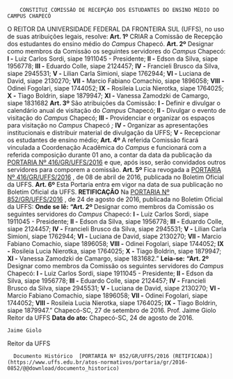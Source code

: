         CONSTITUI COMISSÃO DE RECEPÇÃO DOS ESTUDANTES DO ENSINO MÉDIO DO CAMPUS CHAPECÓ  

 O REITOR DA UNIVERSIDADE FEDERAL DA FRONTEIRA SUL (UFFS), no uso de suas atribuições legais, resolve:   **Art. 1º** CRIAR a Comissão de Recepção dos estudantes do ensino médio do *Campus* Chapecó.   **Art. 2º** Designar como membros da Comissão os seguintes servidores do *Campus* Chapecó: **I -** Luiz Carlos Sordi, siape 1911045 - Presidente; **II -** Edson da Silva, siape 1956778; **III -** Eduardo Colle, siape 2124457; **IV -** Francieli Brusco da Silva, siape 2945531; **V -** Lilian Carla Simioni, siape 1762944; **VI -** Luciana de David, siape 2130270; **VII -** Marcio Fabiano Comachio, siape 1896058; **VIII -** Odinei Fogolari, siape 1744052; **IX -** Rosileia Lucia Nierotka, siape 1764025; **X -** Tiago Boldrin, siape 1879947; **XI -** Vanessa Zamodzki de Camargo, siape 1831682   **Art. 3º** São atribuições da Comissão: **I -** Definir e divulgar o calendário anual de visitação do *Campus* Chapecó; **II -** Divulgar o evento de visitação do *Campus* Chapecó; **III -** Providenciar e organizar os espaços para visitação no *Campus* Chapecó *;*  **IV -** Organizar as apresentações institucionais e distribuir material de divulgação da UFFS; **V -** Recepcionar os estudantes de ensino médio;   **Art. 4º** A referida Comissão ficará vinculada a Coordenação Acadêmica do *Campus* e funcionará com a referida composição durante 01 ano, a contar da data da publicação da [PORTARIA Nº 416/GR/UFFS/2016](https://www.uffs.edu.br/atos-normativos/portaria/gr/2016-0416)  e que, após isso, serão convidados outros servidores para comporem a comissão.   **Art. 5º** Fica revogada a [PORTARIA Nº 416/GR/UFFS/2016](https://www.uffs.edu.br/atos-normativos/portaria/gr/2016-0416)  , de 08 de abril de 2016, publicada no Boletim Oficial da UFFS.   **Art. 6º** Esta Portaria entra em vigor na data de sua publicação no Boletim Oficial da UFFS.   **RETIFICAÇÃO**    Na [PORTARIA Nº 852/GR/UFFS/2016](https://www.uffs.edu.br/atos-normativos/portaria/gr/2016-0852)  , de 24 de agosto de 2016, publicada no Boletim Oficial da UFFS:   **Onde se lê:**  **“Art. 2º** Designar como membros da Comissão os seguintes servidores do *Campus* Chapecó: **I -** Luiz Carlos Sordi, siape 1911045 - Presidente; **II -** Edson da Silva, siape 1956778; **III -** Eduardo Colle, siape 2124457; **IV -** Francieli Brusco da Silva, siape 2945531; **V -** Lilian Carla Simioni, siape 1762944; **VI -** Luciana de David, siape 2130270; **VII -** Marcio Fabiano Comachio, siape 1896058; **VIII -** Odinei Fogolari, siape 1744052; **IX -** Rosileia Lucia Nierotka, siape 1764025; **X -** Tiago Boldrin, siape 1879947; **XI -** Vanessa Zamodzki de Camargo, siape 1831682.”   **Leia-se:**  **“Art. 2º** Designar como membros da Comissão os seguintes servidores do *Campus* Chapecó: **I -** Luiz Carlos Sordi, siape 1911045 - Presidente; **II -** Edson da Silva, siape 1956778; **III -** Eduardo Colle, siape 2124457; **IV -** Francieli Brusco da Silva, siape 2945531; **V -** Luciana de David, siape 2130270; **VI -** Marcio Fabiano Comachio, siape 1896058; **VII -** Odinei Fogolari, siape 1744052; **VIII -** Rosileia Lucia Nierotka, siape 1764025; **IX -** Tiago Boldrin, siape 1879947.”   Chapecó-SC, 27 de setembro de 2016.   Prof. Jaime Giolo Reitor da UFFS      **Data do ato:** Chapecó-SC, 24 de agosto de 2016.   
 

    Jaime Giolo   
 Reitor da UFFS 

      Documento Histórico  [PORTARIA Nº 852/GR/UFFS/2016 (RETIFICADA)](https://www.uffs.edu.br/atos-normativos/portaria/gr/2016-0852/@@download/documento_historico)     
      